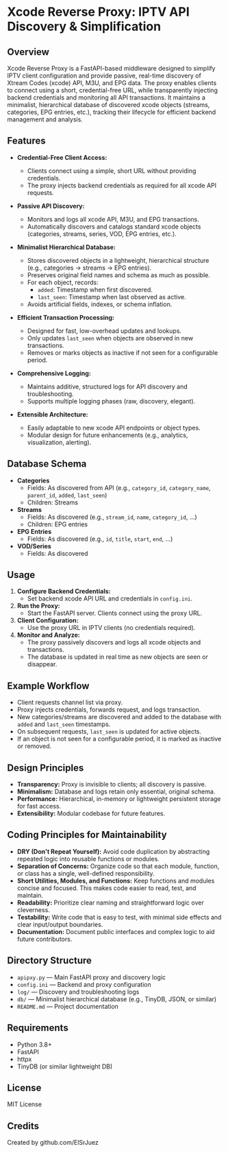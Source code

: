 # Xcode Reverse Proxy: IPTV API Discovery & Simplification

## Overview

Xcode Reverse Proxy is a FastAPI-based middleware designed to simplify IPTV client configuration and provide passive, real-time discovery of Xtream Codes (xcode) API, M3U, and EPG data. The proxy enables clients to connect using a short, credential-free URL, while transparently injecting backend credentials and monitoring all API transactions. It maintains a minimalist, hierarchical database of discovered xcode objects (streams, categories, EPG entries, etc.), tracking their lifecycle for efficient backend management and analysis.

## Features

- **Credential-Free Client Access:**
  - Clients connect using a simple, short URL without providing credentials.
  - The proxy injects backend credentials as required for all xcode API requests.

- **Passive API Discovery:**
  - Monitors and logs all xcode API, M3U, and EPG transactions.
  - Automatically discovers and catalogs standard xcode objects (categories, streams, series, VOD, EPG entries, etc.).

- **Minimalist Hierarchical Database:**
  - Stores discovered objects in a lightweight, hierarchical structure (e.g., categories → streams → EPG entries).
  - Preserves original field names and schema as much as possible.
  - For each object, records:
    - `added`: Timestamp when first discovered.
    - `last_seen`: Timestamp when last observed as active.
  - Avoids artificial fields, indexes, or schema inflation.

- **Efficient Transaction Processing:**
  - Designed for fast, low-overhead updates and lookups.
  - Only updates `last_seen` when objects are observed in new transactions.
  - Removes or marks objects as inactive if not seen for a configurable period.

- **Comprehensive Logging:**
  - Maintains additive, structured logs for API discovery and troubleshooting.
  - Supports multiple logging phases (raw, discovery, elegant).

- **Extensible Architecture:**
  - Easily adaptable to new xcode API endpoints or object types.
  - Modular design for future enhancements (e.g., analytics, visualization, alerting).

## Database Schema

- **Categories**
  - Fields: As discovered from API (e.g., `category_id`, `category_name`, `parent_id`, `added`, `last_seen`)
  - Children: Streams
- **Streams**
  - Fields: As discovered (e.g., `stream_id`, `name`, `category_id`, ...)
  - Children: EPG entries
- **EPG Entries**
  - Fields: As discovered (e.g., `id`, `title`, `start`, `end`, ...)
- **VOD/Series**
  - Fields: As discovered

## Usage

1. **Configure Backend Credentials:**
   - Set backend xcode API URL and credentials in `config.ini`.
2. **Run the Proxy:**
   - Start the FastAPI server. Clients connect using the proxy URL.
3. **Client Configuration:**
   - Use the proxy URL in IPTV clients (no credentials required).
4. **Monitor and Analyze:**
   - The proxy passively discovers and logs all xcode objects and transactions.
   - The database is updated in real time as new objects are seen or disappear.

## Example Workflow

- Client requests channel list via proxy.
- Proxy injects credentials, forwards request, and logs transaction.
- New categories/streams are discovered and added to the database with `added` and `last_seen` timestamps.
- On subsequent requests, `last_seen` is updated for active objects.
- If an object is not seen for a configurable period, it is marked as inactive or removed.

## Design Principles

- **Transparency:** Proxy is invisible to clients; all discovery is passive.
- **Minimalism:** Database and logs retain only essential, original schema.
- **Performance:** Hierarchical, in-memory or lightweight persistent storage for fast access.
- **Extensibility:** Modular codebase for future features.

## Coding Principles for Maintainability

- **DRY (Don't Repeat Yourself):** Avoid code duplication by abstracting repeated logic into reusable functions or modules.
- **Separation of Concerns:** Organize code so that each module, function, or class has a single, well-defined responsibility.
- **Short Utilities, Modules, and Functions:** Keep functions and modules concise and focused. This makes code easier to read, test, and maintain.
- **Readability:** Prioritize clear naming and straightforward logic over cleverness.
- **Testability:** Write code that is easy to test, with minimal side effects and clear input/output boundaries.
- **Documentation:** Document public interfaces and complex logic to aid future contributors.

## Directory Structure

- `apipxy.py` — Main FastAPI proxy and discovery logic
- `config.ini` — Backend and proxy configuration
- `log/` — Discovery and troubleshooting logs
- `db/` — Minimalist hierarchical database (e.g., TinyDB, JSON, or similar)
- `README.md` — Project documentation

## Requirements

- Python 3.8+
- FastAPI
- httpx
- TinyDB (or similar lightweight DB)

## License

MIT License

## Credits

Created by github.com/ElSrJuez

